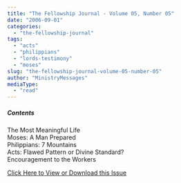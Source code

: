 ```yaml
---
title: "The Fellowship Journal - Volume 05, Number 05"
date: "2006-09-01"
categories: 
  - "the-fellowship-journal"
tags: 
  - "acts"
  - "philippians"
  - "lords-testimony"
  - "moses"
slug: "the-fellowship-journal-volume-05-number-05"
author: "MinistryMessages"
mediaType: 
  - "read"
---
```


##### Contents

The Most Meaningful Life  
Moses: A Man Prepared  
Philippians: 7 Mountains  
Acts: Flawed Pattern or Divine Standard?  
Encouragement to the Workers

[Click Here to View or Download this Issue](/wp-content/uploads/fj-2006-09-vol-05-num-05.pdf)
